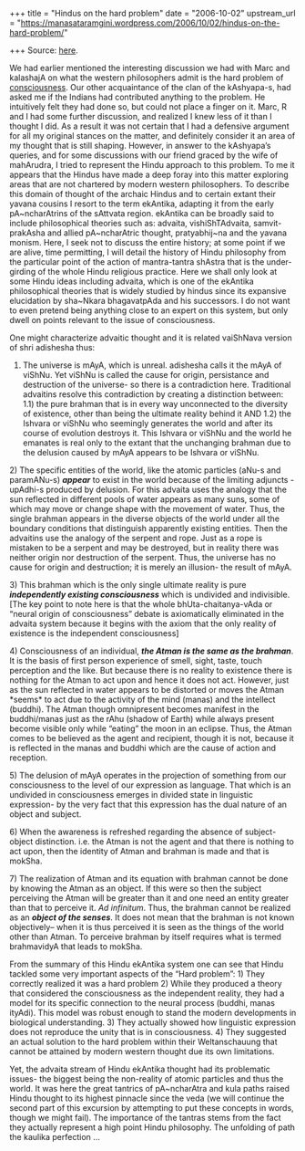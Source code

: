 +++
title = "Hindus on the hard problem"
date = "2006-10-02"
upstream_url = "https://manasataramgini.wordpress.com/2006/10/02/hindus-on-the-hard-problem/"

+++
Source: [here](https://manasataramgini.wordpress.com/2006/10/02/hindus-on-the-hard-problem/).

We had earlier mentioned the interesting discussion we had with Marc and kalashajA on what the western philosophers admit is the hard problem of [consciousness](http://manasataramgini.wordpress.com/2004/06/we-are-zombies.html). Our other acquaintance of the clan of the kAshyapa-s, had asked me if the Indians had contributed anything to the problem. He intuitively felt they had done so, but could not place a finger on it. Marc, R and I had some further discussion, and realized I knew less of it than I thought I did. As a result it was not certain that I had a defensive argument for all my original stances on the matter, and definitely consider it an area of my thought that is still shaping. However, in answer to the kAshyapa’s queries, and for some discussions with our friend graced by the wife of mahArudra, I tried to represent the Hindu approach to this problem. To me it appears that the Hindus have made a deep foray into this matter exploring areas that are not chartered by modern western philosophers. To describe this domain of thought of the archaic Hindus and to certain extant their yavana cousins I resort to the term ekAntika, adapting it from the early pA\~ncharAtrins of the sAttvata region. ekAntika can be broadly said to include philosophical theories such as: advaita, vishiShTAdvaita, samvit-prakAsha and allied pA\~ncharAtric thought, pratyabhij\~na and the yavana monism. Here, I seek not to discuss the entire history; at some point if we are alive, time permitting, I will detail the history of Hindu philosophy from the particular point of the action of mantra-tantra shAstra that is the under-girding of the whole Hindu religious practice. Here we shall only look at some Hindu ideas including advaita, which is one of the ekAntika philosophical theories that is widely studied by hindus since its expansive elucidation by sha\~Nkara bhagavatpAda and his successors. I do not want to even pretend being anything close to an expert on this system, but only dwell on points relevant to the issue of consciousness.

One might characterize advaitic thought and it is related vaiShNava version of shri adishesha thus:  
1) The universe is mAyA, which is unreal. adishesha calls it the mAyA of viShNu. Yet viShNu is called the cause for origin, persistance and destruction of the universe- so there is a contradiction here. Traditional advaitins resolve this contradiction by creating a distinction between: 1.1) the pure brahman that is in every way unconnected to the diversity of existence, other than being the ultimate reality behind it AND 1.2) the Ishvara or viShNu who seemingly generates the world and after its course of evolution destroys it. This Ishvara or viShNu and the world he emanates is real only to the extant that the unchanging brahman due to the delusion caused by mAyA appears to be Ishvara or viShNu.

2\) The specific entities of the world, like the atomic particles (aNu-s and paramANu-s) ***appear*** to exist in the world because of the limiting adjuncts -upAdhi-s produced by delusion. For this advaita uses the analogy that the sun reflected in different pools of water appears as many suns, some of which may move or change shape with the movement of water. Thus, the single brahman appears in the diverse objects of the world under all the boundary conditions that distinguish apparently existing entities. Then the advaitins use the analogy of the serpent and rope. Just as a rope is mistaken to be a serpent and may be destroyed, but in reality there was neither origin nor destruction of the serpent. Thus, the universe has no cause for origin and destruction; it is merely an illusion- the result of mAyA.

3\) This brahman which is the only single ultimate reality is pure
***independently existing consciousness*** which is undivided and
indivisible. \[The key point to note here is that the whole bhUta-chaitanya-vAda or “neural origin of consciousness” debate is axiomatically eliminated in the advaita system because it begins with the axiom that the only reality of existence is the independent consciousness\]

4\) Consciousness of an individual, ***the Atman is the same as the brahman***. It is the basis of first person experience of smell, sight, taste, touch perception and the like. But because there is no reality to existence there is nothing for the Atman to act upon and hence it does not act. However, just as the sun reflected in water appears to be distorted or moves the Atman \*seems\* to act due to the activity of the mind (manas) and the intellect (buddhi). The Atman though omnipresent becomes manifest in the buddhi/manas just as the rAhu (shadow of Earth) while always present become visible only while “eating” the moon in an eclipse. Thus, the Atman comes to be believed as the agent and recipient, though it is not, because it is reflected in the manas and buddhi which are the cause of action and reception.

5\) The delusion of mAyA operates in the projection of something from our consciousness to the level of our expression as language. That which is an undivided in consciousness emerges in divided state in linguistic expression- by the very fact that this expression has the dual nature of an object and subject.

6\) When the awareness is refreshed regarding the absence of subject-object distinction. i.e. the Atman is not the agent and that there is nothing to act upon, then the identity of Atman and brahman is made and that is mokSha.

7\) The realization of Atman and its equation with brahman cannot be done by knowing the Atman as an object. If this were so then the subject perceiving the Atman will be greater than it and one need an entity greater than that to perceive it. *Ad infinitum*. Thus, the brahman cannot be realized as an ***object of the senses***. It does not mean that the brahman is not known objectively– when it is thus perceived it is seen as the things of the world other than Atman. To perceive brahman by itself requires what is termed brahmavidyA that leads to mokSha.

From the summary of this Hindu ekAntika system one can see that Hindu tackled some very important aspects of the “Hard problem”: 1) They correctly realized it was a hard problem 2) While they produced a theory that considered the consciousness as the independent reality, they had a model for its specific connection to the neural process (buddhi, manas ityAdi). This model was robust enough to stand the modern developments in biological understanding. 3) They actually showed how linguistic expression does not reproduce the unity that is in consciousness. 4) They suggested an actual solution to the hard problem within their Weltanschauung that cannot be attained by modern western thought due its own limitations.

Yet, the advaita stream of Hindu ekAntika thought had its problematic issues- the biggest being the non-reality of atomic particles and thus the world. It was here the great tantrics of pA\~ncharAtra and kula paths raised Hindu thought to its highest pinnacle since the veda (we will continue the second part of this excursion by attempting to put these concepts in words, though we might fail). The importance of the tantras stems from the fact they actually represent a high point Hindu philosophy. The unfolding of path the kaulika perfection …

